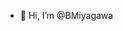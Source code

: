 - 👋 Hi, I’m @BMiyagawa

<!---
BMiyagawa/BMiyagawa is a ✨ special ✨ repository because its `README.md` (this file) appears on your GitHub profile.
You can click the Preview link to take a look at your changes.
--->
